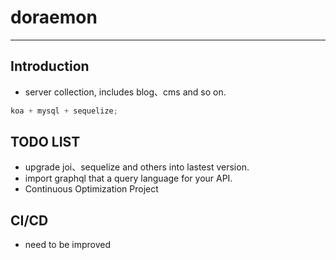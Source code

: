 # doraemon

---

## Introduction

- server collection, includes blog、cms and so on.

```javascript
koa + mysql + sequelize;
```

## TODO LIST

- upgrade joi、sequelize and others into lastest version.
- import graphql that a query language for your API.
- Continuous Optimization Project

## CI/CD

- need to be improved
